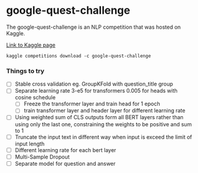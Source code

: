 # google-quest-challenge
The google-quest-challenge is an NLP competition that was hosted on Kaggle. 

 [Link to Kaggle page](https://www.kaggle.com/c/google-quest-challenge/)
```console
kaggle competitions download -c google-quest-challenge
```

 ### Things to try

 - [ ] Stable cross validation eg. GroupKFold with question_title group
 - [ ] Separate learning rate 3-e5 for transformers 0.005 for heads with cosine schedule
    - [ ] Freeze the transformer layer and train head for 1 epoch
    - [ ] train transformer layer and header layer for different learning rate
 - [ ] Using weighted sum of CLS outputs form all BERT layers rather than using only the last one, constraining the weights to be positive and sum to 1
 - [ ] Truncate the input text in different way when input is exceed the limit of input length
 - [ ] Different learning rate for each bert layer
 - [ ] Multi-Sample Dropout
 - [ ] Separate model for question and answer
